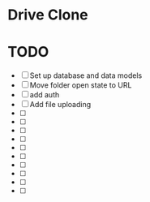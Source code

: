 # Drive Clone

# TODO 

- [ ]  Set up database and data models
- [ ]  Move folder open state to URL
- [ ]  add auth
- [ ]  Add file uploading
- [ ]  
- [ ]  
- [ ]  
- [ ]  
- [ ]  
- [ ]  
- [ ]  
- [ ]  
- [ ]  
- [ ]  

